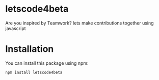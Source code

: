 # letscode4beta
Are you inspired by Teamwork? lets make contributions together using javascript

# Installation

You can install this package using npm:

```bash
npm install letscode4beta
